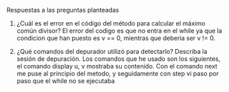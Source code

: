 Respuestas a las preguntas planteadas

1. ¿Cuál es el error en el código del método para calcular el máximo común divisor?
El error del codigo es que no entra en el while ya que la condicion que han puesto es v == 0, mientras que deberia ser v != 0.

2. ¿Qué comandos del depurador utilizó para detectarlo? Describa la sesión de depuración.
Los comandos que he usado son los siguientes, el comando display u, v mostraba su contenido. Con el comando next me puse al principio del metodo, y seguidamente con step vi paso por paso que el while no se ejecutaba